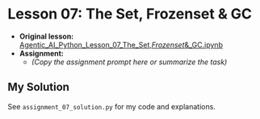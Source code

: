 # Lesson 07: The Set, Frozenset & GC

- **Original lesson:** [Agentic_AI_Python_Lesson_07_The_Set,_Frozenset_&_GC.ipynb](https://github.com/panaverse/learn-modern-ai-python/tree/main/00_python_colab/07_sets)
- **Assignment:**
  - *(Copy the assignment prompt here or summarize the task)*

## My Solution

See `assignment_07_solution.py` for my code and explanations. 